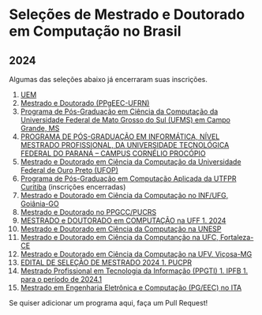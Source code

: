 # Seleções de Mestrado e Doutorado em Computação no Brasil

## 2024

Algumas das seleções abaixo já encerraram suas inscrições.
1. [UEM](http://www.pcc.uem.br/documentos/outros/edital-no-058-23-processo-seletivo-alunos-regulares-assinado.pdf)
1. [Mestrado e Doutorado (PPgEEC-UFRN)](https://sigaa.ufrn.br/sigaa/public/programa/portal.jsf?id=103)
1. [Programa de Pós-Graduação em Ciência da Computação da Universidade Federal de Mato Grosso do Sul (UFMS) em Campo Grande, MS](https://posgraduacao.ufms.br/portal)
1. [PROGRAMA DE PÓS-GRADUAÇÃO EM INFORMÁTICA, NÍVEL MESTRADO PROFISSIONAL, DA UNIVERSIDADE TECNOLÓGICA FEDERAL DO PARANÁ – CAMPUS CORNÉLIO PROCÓPIO](https://sei.utfpr.edu.br/sei/publicacoes/controlador_publicacoes.php?acao=publicacao_visualizar&id_documento=4137053&id_orgao_publicacao=0)
1. [Mestrado e Doutorado em Ciência da Computação da Universidade Federal de Ouro Preto (UFOP)](http://www.decom.ufop.br/pos/processoseletivo/)
1. [Programa de Pós-Graduação em Computação Aplicada da UTFPR Curitiba](https://bit.ly/3L0l9HT) (inscrições encerradas)
1. [Mestrado e Doutorado em Ciência da Computação no INF/UFG, Goiânia-GO](https://bit.ly/3YRKER6)
1. [Mestrado e Doutorado no PPGCC/PUCRS](https://bit.ly/3QFRLsl)
1. [MESTRADO e DOUTORADO em COMPUTAÇÃO na UFF 1. 2024](https://bit.ly/3QGZqXu)
1. [Mestrado e Doutorado em Ciência da Computação na UNESP](https://bit.ly/3stPlVO)
1. [Mestrado e Doutorado em Ciência da Computanção na UFC, Fortaleza-CE](http://bit.ly/49B0qoJ)
1. [Mestrado e Doutorado em Ciência da Computação na UFV, Viçosa-MG](https://bit.ly/ppgcc-ufv)
1. [EDITAL DE SELEÇÃO DE MESTRADO 2024 1. PUCPR](https://www.ppgia.pucpr.br/pt/arquivos/editais/Edital_Processo_Seletivo_-_Mestrado_2024.pdf)
1. [Mestrado Profissional em Tecnologia da Informação (PPGTI) 1. IPFB 1. para o período de 2024.1](https://sites.google.com/ifpb.edu.br/selecao2023ppgti/)
1. [Mestrado em Engenharia Eletrônica e Computação (PG/EEC) no ITA](http://www.ita.br/posgrad/procseletivo)

Se quiser adicionar um programa aqui, faça um Pull Request!

